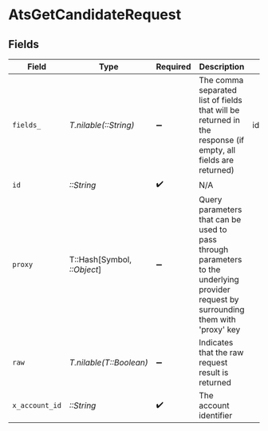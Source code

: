 # AtsGetCandidateRequest


## Fields

| Field                                                                                                                                                                    | Type                                                                                                                                                                     | Required                                                                                                                                                                 | Description                                                                                                                                                              | Example                                                                                                                                                                  |
| ------------------------------------------------------------------------------------------------------------------------------------------------------------------------ | ------------------------------------------------------------------------------------------------------------------------------------------------------------------------ | ------------------------------------------------------------------------------------------------------------------------------------------------------------------------ | ------------------------------------------------------------------------------------------------------------------------------------------------------------------------ | ------------------------------------------------------------------------------------------------------------------------------------------------------------------------ |
| `fields_`                                                                                                                                                                | *T.nilable(::String)*                                                                                                                                                    | :heavy_minus_sign:                                                                                                                                                       | The comma separated list of fields that will be returned in the response (if empty, all fields are returned)                                                             | id,remote_id,name,first_name,last_name,email,emails,social_links,phone,phone_numbers,company,title,application_ids,remote_application_ids,hired_at,created_at,updated_at |
| `id`                                                                                                                                                                     | *::String*                                                                                                                                                               | :heavy_check_mark:                                                                                                                                                       | N/A                                                                                                                                                                      |                                                                                                                                                                          |
| `proxy`                                                                                                                                                                  | T::Hash[Symbol, *::Object*]                                                                                                                                              | :heavy_minus_sign:                                                                                                                                                       | Query parameters that can be used to pass through parameters to the underlying provider request by surrounding them with 'proxy' key                                     |                                                                                                                                                                          |
| `raw`                                                                                                                                                                    | *T.nilable(T::Boolean)*                                                                                                                                                  | :heavy_minus_sign:                                                                                                                                                       | Indicates that the raw request result is returned                                                                                                                        |                                                                                                                                                                          |
| `x_account_id`                                                                                                                                                           | *::String*                                                                                                                                                               | :heavy_check_mark:                                                                                                                                                       | The account identifier                                                                                                                                                   |                                                                                                                                                                          |